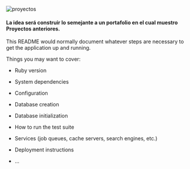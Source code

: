 ![proyectos](https://github.com/pedro-donoso/myappruby/assets/68760595/6806824b-782f-4076-b094-2c6676ba7ad4)

#### La idea será construir lo semejante a un portafolio en el cual muestro Proyectos anteriores.

This README would normally document whatever steps are necessary to get the
application up and running.

Things you may want to cover:

* Ruby version

* System dependencies

* Configuration

* Database creation

* Database initialization

* How to run the test suite

* Services (job queues, cache servers, search engines, etc.)

* Deployment instructions

* ...
